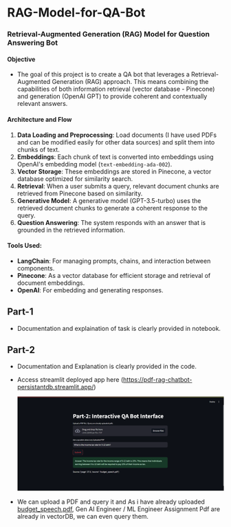 # RAG-Model-for-QA-Bot
### Retrieval-Augmented Generation (RAG) Model for Question Answering Bot

#### Objective
- The goal of this project is to create a QA bot that leverages a Retrieval-Augmented Generation (RAG) approach. This means combining the capabilities of both information retrieval (vector database - Pinecone) and generation (OpenAI GPT) to provide coherent and contextually relevant answers.

#### Architecture and Flow
1. **Data Loading and Preprocessing**: Load documents (I have used PDFs and can be modified easily for other data sources) and split them into chunks of text.
2. **Embeddings**: Each chunk of text is converted into embeddings using OpenAI's embedding model (`text-embedding-ada-002`).
3. **Vector Storage**: These embeddings are stored in Pinecone, a vector database optimized for similarity search.
4. **Retrieval**: When a user submits a query, relevant document chunks are retrieved from Pinecone based on similarity.
5. **Generative Model**: A generative model (GPT-3.5-turbo) uses the retrieved document chunks to generate a coherent response to the query.
6. **Question Answering**: The system responds with an answer that is grounded in the retrieved information.

#### Tools Used:
- **LangChain**: For managing prompts, chains, and interaction between components.
- **Pinecone**: As a vector database for efficient storage and retrieval of document embeddings.
- **OpenAI**: For embedding and generating responses.


## Part-1
- Documentation and explaination of task is clearly provided in notebook.

## Part-2
- Documentation and Explanation is clearly provided in the code.
- Access streamlit deployed app here (https://pdf-rag-chatbot-persistantdb.streamlit.app/)
  
  ![](https://github.com/bhargav0807/RAG-Model-for-QA-Bot/blob/main/UI.png)

- We can upload a PDF and query it and As i have already uploaded [budget_speech.pdf](https://github.com/bhargav0807/RAG-Model-for-QA-Bot/blob/main/budget_speech.pdf), Gen AI Engineer / ML Engineer Assignment Pdf are already in vectorDB, we can even query them.
